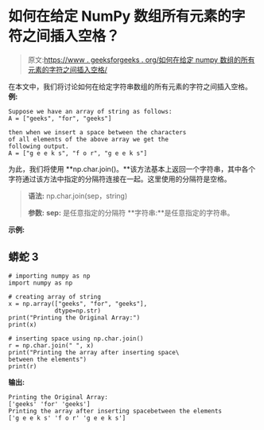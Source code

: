# 如何在给定 NumPy 数组所有元素的字符之间插入空格？

> 原文:[https://www . geeksforgeeks . org/如何在给定 numpy 数组的所有元素的字符之间插入空格/](https://www.geeksforgeeks.org/how-to-insert-a-space-between-characters-of-all-the-elements-of-a-given-numpy-array/)

在本文中，我们将讨论如何在给定字符串数组的所有元素的字符之间插入空格。
**例:**

```
Suppose we have an array of string as follows:
A = ["geeks", "for", "geeks"]

then when we insert a space between the characters
of all elements of the above array we get the 
following output.
A = ["g e e k s", "f o r", "g e e k s"]

```

为此，我们将使用 **np.char.join()。**该方法基本上返回一个字符串，其中各个字符通过该方法中指定的分隔符连接在一起。这里使用的分隔符是空格。

> **语法:** np.char.join(sep，string)
> 
> **参数:**
> **sep:** 是任意指定的分隔符
> **字符串:**是任意指定的字符串。

**示例:**

## 蟒蛇 3

```
# importing numpy as np
import numpy as np

# creating array of string
x = np.array(["geeks", "for", "geeks"],
             dtype=np.str)
print("Printing the Original Array:")
print(x)

# inserting space using np.char.join()
r = np.char.join(" ", x)
print("Printing the array after inserting space\
between the elements")
print(r)
```

**输出:**

```
Printing the Original Array:
['geeks' 'for' 'geeks']
Printing the array after inserting spacebetween the elements
['g e e k s' 'f o r' 'g e e k s']
```